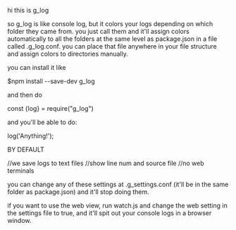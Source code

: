 hi this is g_log

so g_log is like console log, but it colors your logs depending on
which folder they came from. you just call them and it'll assign
colors automatically to all the folders at the same level as package.json
in a file called .g_log.conf. you can place that file anywhere in your
file structure and assign colors to directories manually.

you can install it like

$npm install --save-dev  g_log

and then do

const {log} = require("g_log")

and you'll be able to do:

log('Anything!');

BY DEFAULT

//we save logs to text files
//show line num and source file
//no web terminals

you can change any of these settings at
.g_settings.conf (it'll be in the same folder as package.json)
and it'll stop doing them.

if you want to use the web view, run watch.js and change
the web setting in the settings file to true, and it'll spit
out your console logs in a browser window.